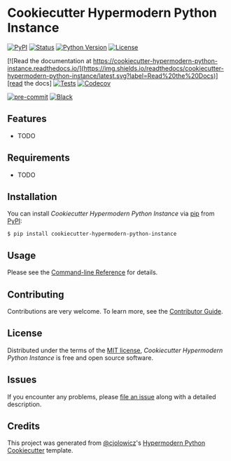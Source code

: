 # Cookiecutter Hypermodern Python Instance

[![PyPI](https://img.shields.io/pypi/v/cookiecutter-hypermodern-python-instance.svg)][pypi_]
[![Status](https://img.shields.io/pypi/status/cookiecutter-hypermodern-python-instance.svg)][status]
[![Python Version](https://img.shields.io/pypi/pyversions/cookiecutter-hypermodern-python-instance)][python version]
[![License](https://img.shields.io/pypi/l/cookiecutter-hypermodern-python-instance)][license]

[![Read the documentation at https://cookiecutter-hypermodern-python-instance.readthedocs.io/](https://img.shields.io/readthedocs/cookiecutter-hypermodern-python-instance/latest.svg?label=Read%20the%20Docs)][read the docs]
[![Tests](https://github.com/cjolowicz/cookiecutter-hypermodern-python-instance/workflows/Tests/badge.svg)][tests]
[![Codecov](https://codecov.io/gh/cjolowicz/cookiecutter-hypermodern-python-instance/branch/main/graph/badge.svg)][codecov]

[![pre-commit](https://img.shields.io/badge/pre--commit-enabled-brightgreen?logo=pre-commit&logoColor=white)][pre-commit]
[![Black](https://img.shields.io/badge/code%20style-black-000000.svg)][black]

[pypi_]: https://pypi.org/project/cookiecutter-hypermodern-python-instance/
[status]: https://pypi.org/project/cookiecutter-hypermodern-python-instance/
[python version]: https://pypi.org/project/cookiecutter-hypermodern-python-instance
[license]: https://opensource.org/licenses/MIT
[read the docs]: https://cookiecutter-hypermodern-python-instance.readthedocs.io/
[tests]: https://github.com/cjolowicz/cookiecutter-hypermodern-python-instance/actions?workflow=Tests
[codecov]: https://app.codecov.io/gh/cjolowicz/cookiecutter-hypermodern-python-instance
[pre-commit]: https://github.com/pre-commit/pre-commit
[black]: https://github.com/psf/black

## Features

- TODO

## Requirements

- TODO

## Installation

You can install _Cookiecutter Hypermodern Python Instance_ via [pip] from [PyPI]:

```console
$ pip install cookiecutter-hypermodern-python-instance
```

## Usage

Please see the [Command-line Reference] for details.

## Contributing

Contributions are very welcome.
To learn more, see the [Contributor Guide].

## License

Distributed under the terms of the [MIT license],
_Cookiecutter Hypermodern Python Instance_ is free and open source software.

## Issues

If you encounter any problems,
please [file an issue] along with a detailed description.

## Credits

This project was generated from [@cjolowicz]'s [Hypermodern Python Cookiecutter] template.

[@cjolowicz]: https://github.com/cjolowicz
[pypi]: https://pypi.org/
[hypermodern python cookiecutter]: https://github.com/cjolowicz/cookiecutter-hypermodern-python
[file an issue]: https://github.com/cjolowicz/cookiecutter-hypermodern-python-instance/issues
[pip]: https://pip.pypa.io/

<!-- github-only -->

[mit license]: https://github.com/cjolowicz/cookiecutter-hypermodern-python-instance/blob/main/LICENSE
[contributor guide]: https://github.com/cjolowicz/cookiecutter-hypermodern-python-instance/blob/main/CONTRIBUTING.md
[command-line reference]: https://cookiecutter-hypermodern-python-instance.readthedocs.io/en/latest/usage.html
